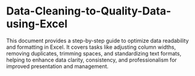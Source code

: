 # Data-Cleaning-to-Quality-Data-using-Excel
This document provides a step-by-step guide to optimize data readability and formatting in Excel. It covers tasks like adjusting column widths, removing duplicates, trimming spaces, and standardizing text formats, helping to enhance data clarity, consistency, and professionalism for improved presentation and management.
